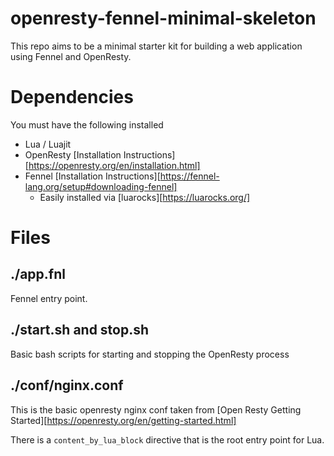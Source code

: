 # openresty-fennel-minimal-skeleton

This repo aims to be a minimal starter kit for building a web application using Fennel and OpenResty.

# Dependencies

You must have the following installed
- Lua / Luajit
- OpenResty [Installation Instructions][https://openresty.org/en/installation.html]
- Fennel [Installation Instructions][https://fennel-lang.org/setup#downloading-fennel]
  - Easily installed via [luarocks][https://luarocks.org/]

# Files

## ./app.fnl
Fennel entry point.

## ./start.sh and stop.sh
Basic bash scripts for starting and stopping the OpenResty process

## ./conf/nginx.conf 
This is the basic openresty nginx conf taken from [Open Resty Getting Started][https://openresty.org/en/getting-started.html]

There is a `content_by_lua_block` directive that is the root entry point for Lua.
